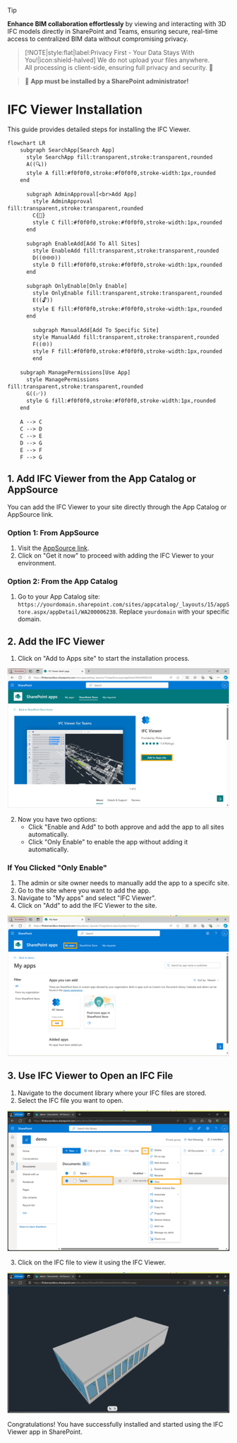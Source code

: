 > [!TIP]  
> **Enhance BIM collaboration effortlessly** by viewing and interacting with 3D IFC models directly in SharePoint and Teams, ensuring secure, real-time access to centralized BIM data without compromising privacy.

> [!NOTE|style:flat|label:Privacy First - Your Data Stays With You!|icon:shield-halved]
> We do not upload your files anywhere.  
> All processing is client-side, ensuring full privacy and security. 🔐

> 🚨 **App must be installed by a SharePoint administrator!**

# IFC Viewer Installation

This guide provides detailed steps for installing the IFC Viewer.

```mermaid
flowchart LR
    subgraph SearchApp[Search App]
      style SearchApp fill:transparent,stroke:transparent,rounded
      A((🔍))
      style A fill:#f0f0f0,stroke:#f0f0f0,stroke-width:1px,rounded
    end

      subgraph AdminApproval[<br>Add App]
        style AdminApproval fill:transparent,stroke:transparent,rounded
        C{🚨}
        style C fill:#f0f0f0,stroke:#f0f0f0,stroke-width:1px,rounded
      end

      subgraph EnableAdd[Add To All Sites]
        style EnableAdd fill:transparent,stroke:transparent,rounded
        D((🌐🌐🌐))
        style D fill:#f0f0f0,stroke:#f0f0f0,stroke-width:1px,rounded
      end

      subgraph OnlyEnable[Only Enable]
        style OnlyEnable fill:transparent,stroke:transparent,rounded
        E((🔓))
        style E fill:#f0f0f0,stroke:#f0f0f0,stroke-width:1px,rounded
      end

        subgraph ManualAdd[Add To Specific Site]
        style ManualAdd fill:transparent,stroke:transparent,rounded
        F((🌐))
        style F fill:#f0f0f0,stroke:#f0f0f0,stroke-width:1px,rounded
        end

    subgraph ManagePermissions[Use App]
      style ManagePermissions fill:transparent,stroke:transparent,rounded
      G((✅))
      style G fill:#f0f0f0,stroke:#f0f0f0,stroke-width:1px,rounded
    end

    A --> C
    C --> D
    C --> E
    D --> G
    E --> F
    F --> G
```

## 1. Add IFC Viewer from the App Catalog or AppSource

You can add the IFC Viewer to your site directly through the App Catalog or AppSource link.

### Option 1: From AppSource

1. Visit the [AppSource link](https://appsource.microsoft.com/en-us/product/office/WA200006238).
2. Click on "Get it now" to proceed with adding the IFC Viewer to your environment.

### Option 2: From the App Catalog

1. Go to your App Catalog site: `https://yourdomain.sharepoint.com/sites/appcatalog/_layouts/15/appStore.aspx/appDetail/WA200006238`. Replace `yourdomain` with your specific domain.

## 2. Add the IFC Viewer

1.  Click on "Add to Apps site" to start the installation process.

![Add App from App Catalog](/_media/sharepoint-app-catalog-ifcviewer-add-app-to-site.png)

2. Now you have two options:
    - Click "Enable and Add" to both approve and add the app to all sites automatically.
    - Click "Only Enable" to enable the app without adding it automatically.

### If You Clicked "Only Enable"

1. The admin or site owner needs to manually add the app to a specifc site.
2. Go to the site where you want to add the app.
3. Navigate to "My apps" and select "IFC Viewer".
4. Click on "Add" to add the IFC Viewer to the site.

![Add IFC Viewer from My Apps](/_media/sharepoint-site-myapps-ifc.viewer-add.png)

## 3. Use IFC Viewer to Open an IFC File

1. Navigate to the document library where your IFC files are stored.
2. Select the IFC file you want to open.

![Select IFC File](/_media/sharepoint-document-library-select-ifc-file.png)

3. Click on the IFC file to view it using the IFC Viewer.

![View IFC File](/_media/sharepoint-document-library-view-ifc-file.png)

Congratulations! You have successfully installed and started using the IFC Viewer app in SharePoint.
